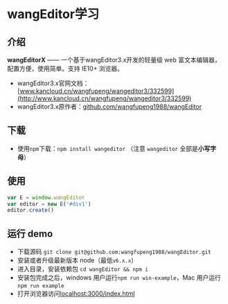 
#  wangEditor学习

## 介绍

**wangEditorX** —— 一个基于wangEditor3.x开发的轻量级 web 富文本编辑器，配置方便，使用简单。支持 IE10+ 浏览器。

- wangEditor3.x官网文档：[www.kancloud.cn/wangfupeng/wangeditor3/332599](http://www.kancloud.cn/wangfupeng/wangeditor3/332599)
- wangEditor3.x原作者：[github.com/wangfupeng1988/wangEditor](https://github.com/wangfupeng1988/wangEditor)
## 下载

- 使用`npm`下载：`npm install wangeditor` （注意 `wangeditor` 全部是**小写字母**）

## 使用

```javascript
var E = window.wangEditor
var editor = new E('#div1')
editor.create()
```


## 运行 demo

- 下载源码 `git clone git@github.com:wangfupeng1988/wangEditor.git`
- 安装或者升级最新版本 node（最低`v6.x.x`）
- 进入目录，安装依赖包 `cd wangEditor && npm i`
- 安装包完成之后，windows 用户运行`npm run win-example`，Mac 用户运行`npm run example`
- 打开浏览器访问[localhost:3000/index.html](http://localhost:3000/index.html)







